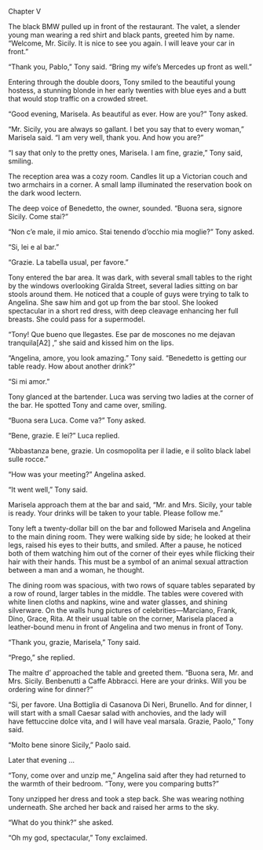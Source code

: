 Chapter V

The black BMW pulled up in front of the restaurant. The valet, a slender young man wearing a red shirt and black pants, greeted him by name. “Welcome, Mr. Sicily. It is nice to see you again. I will leave your car in front.”

“Thank you, Pablo,” Tony said. “Bring my wife’s Mercedes up front as well.”

Entering through the double doors, Tony smiled to the beautiful young hostess, a stunning blonde in her early twenties with blue eyes and a butt that would stop traffic on a crowded street.

“Good evening, Marisela. As beautiful as ever. How are you?” Tony asked.

“Mr. Sicily, you are always so gallant. I bet you say that to every woman,” Marisela said. “I am very well, thank you. And how you are?”

“I say that only to the pretty ones, Marisela. I am fine, grazie,” Tony said, smiling.

The reception area was a cozy room. Candles lit up a Victorian couch and two armchairs in a corner. A small lamp illuminated the reservation book on the dark wood lectern.

The deep voice of Benedetto, the owner, sounded. “Buona sera, signore Sicily. Come stai?”

“Non c’e male, il mio amico. Stai tenendo d’occhio mia moglie?” Tony asked.

“Si, lei e al bar.”

“Grazie. La tabella usual, per favore.”

Tony entered the bar area. It was dark, with several small tables to the right by the windows overlooking Giralda Street, several ladies sitting on bar stools around them. He noticed that a couple of guys were trying to talk to Angelina. She saw him and got up from the bar stool. She looked spectacular in a short red dress, with deep cleavage enhancing her full breasts. She could pass for a supermodel.

“Tony! Que bueno que llegastes. Ese par de moscones no me dejavan tranquila[A2] ,” she said and kissed him on the lips.

“Angelina, amore, you look amazing.” Tony said. “Benedetto is getting our table ready. How about another drink?”

“Si mi amor.”

Tony glanced at the bartender. Luca was serving two ladies at the corner of the bar. He spotted Tony and came over, smiling.

“Buona sera Luca. Come va?” Tony asked.

“Bene, grazie. E lei?” Luca replied.

“Abbastanza bene, grazie. Un cosmopolita per il ladie, e il solito black label sulle rocce.”

“How was your meeting?” Angelina asked.

“It went well,” Tony said.

Marisela approach them at the bar and said, “Mr. and Mrs. Sicily, your table is ready. Your drinks will be taken to your table. Please follow me.”

Tony left a twenty-dollar bill on the bar and followed Marisela and Angelina to the main dining room. They were walking side by side; he looked at their legs, raised his eyes to their butts, and smiled. After a pause, he noticed both of them watching him out of the corner of their eyes while flicking their hair with their hands. This must be a symbol of an animal sexual attraction between a man and a woman, he thought.

The dining room was spacious, with two rows of square tables separated by a row of round, larger tables in the middle. The tables were covered with white linen cloths and napkins, wine and water glasses, and shining silverware. On the walls hung pictures of celebrities—Marciano, Frank, Dino, Grace, Rita. At their usual table on the corner, Marisela placed a leather-bound menu in front of Angelina and two menus in front of Tony.

“Thank you, grazie, Marisela,” Tony said.

“Prego,” she replied.

The maître d’ approached the table and greeted them. “Buona sera, Mr. and Mrs. Sicily. Benbenutti a Caffe Abbracci. Here are your drinks. Will you be ordering wine for dinner?”

“Si, per favore. Una Bottiglia di Casanova Di Neri, Brunello. And for dinner, I will start with a small Caesar salad with anchovies, and the lady will have fettuccine dolce vita, and I will have veal marsala. Grazie, Paolo,” Tony said.

“Molto bene sinore Sicily,” Paolo said.

Later that evening …

“Tony, come over and unzip me,” Angelina said after they had returned to the warmth of their bedroom. “Tony, were you comparing butts?”

Tony unzipped her dress and took a step back. She was wearing nothing underneath. She arched her back and raised her arms to the sky.

“What do you think?” she asked.

“Oh my god, spectacular,” Tony exclaimed.

  